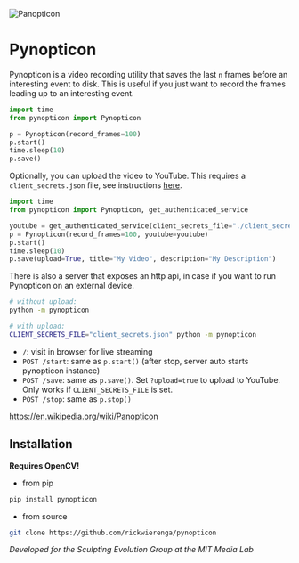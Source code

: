 ![Panopticon](./.github/Panopticon.jpg)

# Pynopticon

Pynopticon is a video recording utility that saves the last `n` frames before an interesting event to disk. This is useful if you just want to record the frames leading up to an interesting event.

```python
import time
from pynopticon import Pynopticon

p = Pynopticon(record_frames=100)
p.start()
time.sleep(10)
p.save()
```

Optionally, you can upload the video to YouTube. This requires a `client_secrets.json` file, see instructions [here](https://developers.google.com/youtube/v3/guides/uploading_a_video#Requirements).

```python
import time
from pynopticon import Pynopticon, get_authenticated_service

youtube = get_authenticated_service(client_secrets_file="./client_secrets.json")
p = Pynopticon(record_frames=100, youtube=youtube)
p.start()
time.sleep(10)
p.save(upload=True, title="My Video", description="My Description")
```

There is also a server that exposes an http api, in case if you want to run Pynopticon on an external device.

```bash
# without upload:
python -m pynopticon

# with upload:
CLIENT_SECRETS_FILE="client_secrets.json" python -m pynopticon
```

- `/`: visit in browser for live streaming
- `POST /start`: same as `p.start()` (after stop, server auto starts pynopticon instance)
- `POST /save`: same as `p.save()`. Set `?upload=true` to upload to YouTube. Only works if `CLIENT_SECRETS_FILE` is set.
- `POST /stop`: same as `p.stop()`

https://en.wikipedia.org/wiki/Panopticon

## Installation

**Requires OpenCV!**

- from pip

```sh
pip install pynopticon
```

- from source

```sh
git clone https://github.com/rickwierenga/pynopticon
```

_Developed for the Sculpting Evolution Group at the MIT Media Lab_

